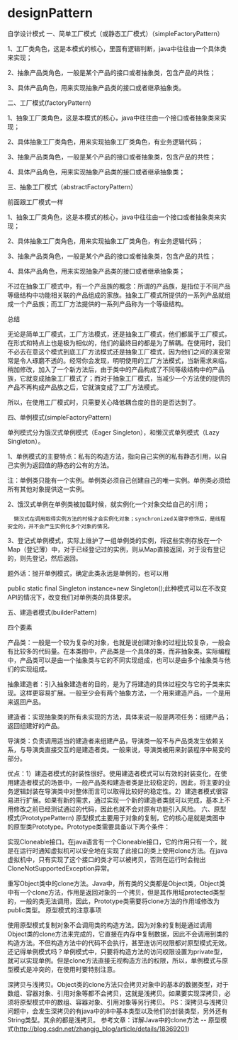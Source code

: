 # designPattern
自学设计模式
一、简单工厂模式（或静态工厂模式）（simpleFactoryPattern）

1、工厂类角色，这是本模式的核心，里面有逻辑判断，java中往往由一个具体类来实现；

2、抽象产品类角色，一般是某个产品的接口或者抽象类，包含产品的共性；

3、具体产品角色，用来实现抽象产品类的接口或者继承抽象类。

二、工厂模式(factoryPattern)

1、抽象工厂类角色，这是本模式的核心，java中往往由一个接口或者抽象类来实现；

2、具体抽象工厂类角色，用来实现抽象工厂类角色，有业务逻辑代码；

3、抽象产品类角色，一般是某个产品的接口或者抽象类，包含产品的共性；

4、具体产品角色，用来实现抽象产品类的接口或者继承抽象类；

三、抽象工厂模式（abstractFactoryPattern）

前面跟工厂模式一样

1、抽象工厂类角色，这是本模式的核心，java中往往由一个接口或者抽象类来实现；

2、具体抽象工厂类角色，用来实现抽象工厂类角色，有业务逻辑代码；

3、抽象产品类角色，一般是某个产品的接口或者抽象类，包含产品的共性；

4、具体产品角色，用来实现抽象产品类的接口或者继承抽象类；

不过在抽象工厂模式中，有一个产品族的概念：所谓的产品族，是指位于不同产品等级结构中功能相关联的产品组成的家族。抽象工厂模式所提供的一系列产品就组成一个产品族；而工厂方法提供的一系列产品称为一个等级结构。

总结

无论是简单工厂模式，工厂方法模式，还是抽象工厂模式，他们都属于工厂模式，在形式和特点上也是极为相似的，他们的最终目的都是为了解耦。在使用时，我们不必去在意这个模式到底工厂方法模式还是抽象工厂模式，因为他们之间的演变常常是令人琢磨不透的。经常你会发现，明明使用的工厂方法模式，当新需求来临，稍加修改，加入了一个新方法后，由于类中的产品构成了不同等级结构中的产品族，它就变成抽象工厂模式了；而对于抽象工厂模式，当减少一个方法使的提供的产品不再构成产品族之后，它就演变成了工厂方法模式。

所以，在使用工厂模式时，只需要关心降低耦合度的目的是否达到了。

四、单例模式(simpleFactoryPattern)

单列模式分为饿汉式单例模式（Eager Singleton），和懒汉式单列模式（Lazy Singleton）。

1、单例模式的主要特点：私有的构造方法，指向自己实例的私有静态引用，以自己实例为返回值的静态的公有的方法。

注：单例类只能有一个实例。单例类必须自己创建自己的唯一实例。单例类必须给所有其他对象提供这一实例。

2、饿汉式单例在单例类被加载时候，就实例化一个对象交给自己的引用；

      懒汉式在调用取得实例方法的时候才会实例化对象；synchronized关键字修饰后，是线程安全的，并不会产生实例化多个对象的情况。

3、登记式单例模式，实际上维护了一组单例类的实例，将这些实例存放在一个Map（登记薄）中，对于已经登记过的实例，则从Map直接返回，对于没有登记的，则先登记，然后返回。

题外话：抛开单例模式，确定此类永远是单例的，也可以用

public static final Singleton instance=new Singleton();此种模式可以在不改变API的情况下，改变我们对单例类的具体要求。

五、建造者模式(builderPattern)

四个要素

产品类：一般是一个较为复杂的对象，也就是说创建对象的过程比较复杂，一般会有比较多的代码量。在本类图中，产品类是一个具体的类，而非抽象类。实际编程中，产品类可以是由一个抽象类与它的不同实现组成，也可以是由多个抽象类与他们的实现组成。

抽象建造者：引入抽象建造者的目的，是为了将建造的具体过程交与它的子类来实现。这样更容易扩展。一般至少会有两个抽象方法，一个用来建造产品，一个是用来返回产品。

建造者：实现抽象类的所有未实现的方法，具体来说一般是两项任务：组建产品；返回组建好的产品。

导演类：负责调用适当的建造者来组建产品，导演类一般不与产品类发生依赖关系，与导演类直接交互的是建造者类。一般来说，导演类被用来封装程序中易变的部分。

优点：1）建造者模式的封装性很好。使用建造者模式可以有效的封装变化，在使用建造者模式的场景中，一般产品类和建造者类是比较稳定的，因此，将主要的业务逻辑封装在导演类中对整体而言可以取得比较好的稳定性。2）建造者模式很容易进行扩展。如果有新的需求，通过实现一个新的建造者类就可以完成，基本上不用修改之前已经测试通过的代码，因此也就不会对原有功能引入风险。
六、原型模式(PrototypePattern)
原型模式主要用于对象的复制，它的核心是就是类图中的原型类Prototype。Prototype类需要具备以下两个条件：

实现Cloneable接口。在java语言有一个Cloneable接口，它的作用只有一个，就是在运行时通知虚拟机可以安全地在实现了此接口的类上使用clone方法。在java虚拟机中，只有实现了这个接口的类才可以被拷贝，否则在运行时会抛出CloneNotSupportedException异常。

重写Object类中的clone方法。Java中，所有类的父类都是Object类，Object类中有一个clone方法，作用是返回对象的一个拷贝，但是其作用域protected类型的，一般的类无法调用，因此，Prototype类需要将clone方法的作用域修改为public类型。
原型模式的注意事项

使用原型模式复制对象不会调用类的构造方法。因为对象的复制是通过调用Object类的clone方法来完成的，它直接在内存中复制数据，因此不会调用到类的构造方法。不但构造方法中的代码不会执行，甚至连访问权限都对原型模式无效。还记得单例模式吗？单例模式中，只要将构造方法的访问权限设置为private型，就可以实现单例。但是clone方法直接无视构造方法的权限，所以，单例模式与原型模式是冲突的，在使用时要特别注意。

深拷贝与浅拷贝。Object类的clone方法只会拷贝对象中的基本的数据类型，对于数组、容器对象、引用对象等都不会拷贝，这就是浅拷贝。如果要实现深拷贝，必须将原型模式中的数组、容器对象、引用对象等另行拷贝。
PS：深拷贝与浅拷贝问题中，会发生深拷贝的有java中的8中基本类型以及他们的封装类型，另外还有String类型。其余的都是浅拷贝。
参考文章：详解Java中的clone方法 -- 原型模式(http://blog.csdn.net/zhangjg_blog/article/details/18369201)